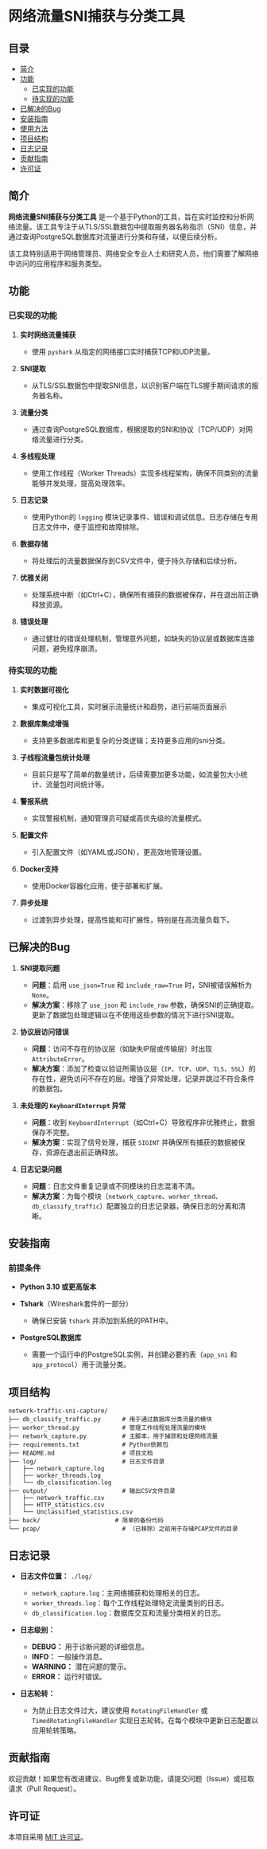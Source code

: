 # 网络流量SNI捕获与分类工具

## 目录
- [简介](#简介)
- [功能](#功能)
  - [已实现的功能](#已实现的功能)
  - [待实现的功能](#待实现的功能)
- [已解决的Bug](#已解决的bug)
- [安装指南](#安装指南)
- [使用方法](#使用方法)
- [项目结构](#项目结构)
- [日志记录](#日志记录)
- [贡献指南](#贡献指南)
- [许可证](#许可证)

## 简介

**网络流量SNI捕获与分类工具** 是一个基于Python的工具，旨在实时监控和分析网络流量。该工具专注于从TLS/SSL数据包中提取服务器名称指示（SNI）信息，并通过查询PostgreSQL数据库对流量进行分类和存储，以便后续分析。

该工具特别适用于网络管理员、网络安全专业人士和研究人员，他们需要了解网络中访问的应用程序和服务类型。

## 功能

### 已实现的功能

1. **实时网络流量捕获**
   - 使用 `pyshark` 从指定的网络接口实时捕获TCP和UDP流量。

2. **SNI提取**
   - 从TLS/SSL数据包中提取SNI信息，以识别客户端在TLS握手期间请求的服务器名称。

3. **流量分类**
   - 通过查询PostgreSQL数据库，根据提取的SNI和协议（TCP/UDP）对网络流量进行分类。

4. **多线程处理**
   - 使用工作线程（Worker Threads）实现多线程架构，确保不同类别的流量能够并发处理，提高处理效率。

5. **日志记录**
   - 使用Python的 `logging` 模块记录事件、错误和调试信息。日志存储在专用日志文件中，便于监控和故障排除。

6. **数据存储**
   - 将处理后的流量数据保存到CSV文件中，便于持久存储和后续分析。

7. **优雅关闭**
   - 处理系统中断（如Ctrl+C），确保所有捕获的数据被保存，并在退出前正确释放资源。

8. **错误处理**
   - 通过健壮的错误处理机制，管理意外问题，如缺失的协议层或数据库连接问题，避免程序崩溃。

### 待实现的功能

1. **实时数据可视化**
   - 集成可视化工具，实时展示流量统计和趋势，进行前端页面展示

2. **数据库集成增强**
   - 支持更多数据库和更复杂的分类逻辑；支持更多应用的sni分类。

3. **子线程流量包统计处理**
   - 目前只是写了简单的数量统计，后续需要加更多功能，如流量包大小统计、流量包时间统计等。

4. **警报系统**
   - 实现警报机制，通知管理员可疑或高优先级的流量模式。

5. **配置文件**
   - 引入配置文件（如YAML或JSON），更高效地管理设置。

6. **Docker支持**
   - 使用Docker容器化应用，便于部署和扩展。

7. **异步处理**
   - 过渡到异步处理，提高性能和可扩展性，特别是在高流量负载下。

## 已解决的Bug

1. **SNI提取问题**
   - **问题**：启用 `use_json=True` 和 `include_raw=True` 时，SNI被错误解析为 `None`。
   - **解决方案**：移除了 `use_json` 和 `include_raw` 参数，确保SNI的正确提取。更新了数据包处理逻辑以在不使用这些参数的情况下进行SNI提取。

2. **协议层访问错误**
   - **问题**：访问不存在的协议层（如缺失IP层或传输层）时出现 `AttributeError`。
   - **解决方案**：添加了检查以验证所需协议层（`IP`、`TCP`、`UDP`、`TLS`、`SSL`）的存在性，避免访问不存在的层。增强了异常处理，记录并跳过不符合条件的数据包。

3. **未处理的 `KeyboardInterrupt` 异常**
   - **问题**：收到 `KeyboardInterrupt`（如Ctrl+C）导致程序非优雅终止，数据保存不完整。
   - **解决方案**：实现了信号处理，捕获 `SIGINT` 并确保所有捕获的数据被保存，资源在退出前正确释放。

4. **日志记录问题**
   - **问题**：日志文件重复记录或不同模块的日志混淆不清。
   - **解决方案**：为每个模块（`network_capture`、`worker_thread`、`db_classify_traffic`）配置独立的日志记录器，确保日志的分离和清晰。

## 安装指南

### 前提条件

- **Python 3.10 或更高版本**
- **Tshark**（Wireshark套件的一部分）
  - 确保已安装 `tshark` 并添加到系统的PATH中。
  
- **PostgreSQL数据库**
  - 需要一个运行中的PostgreSQL实例，并创建必要的表（`app_sni` 和 `app_protocol`）用于流量分类。


## 项目结构

```
network-traffic-sni-capture/
├── db_classify_traffic.py      # 用于通过数据库分类流量的模块
├── worker_thread.py            # 管理工作线程处理流量的模块
├── network_capture.py          # 主脚本，用于捕获和处理网络流量
├── requirements.txt            # Python依赖包
├── README.md                   # 项目文档
├── log/                        # 日志文件目录
│   ├── network_capture.log
│   ├── worker_threads.log
│   └── db_classification.log
├── output/                     # 输出CSV文件目录
│   ├── network_traffic.csv
│   ├── HTTP_statistics.csv
│   └── Unclassified_statistics.csv
├── back/                     # 简单的备份代码
└── pcap/                       # （已移除）之前用于存储PCAP文件的目录
```

## 日志记录

- **日志文件位置：** `./log/`
  - `network_capture.log`：主网络捕获和处理相关的日志。
  - `worker_threads.log`：每个工作线程处理特定流量类别的日志。
  - `db_classification.log`：数据库交互和流量分类相关的日志。

- **日志级别：**
  - **DEBUG：** 用于诊断问题的详细信息。
  - **INFO：** 一般操作消息。
  - **WARNING：** 潜在问题的警示。
  - **ERROR：** 运行时错误。

- **日志轮转：**
  - 为防止日志文件过大，建议使用 `RotatingFileHandler` 或 `TimedRotatingFileHandler` 实现日志轮转。在每个模块中更新日志配置以应用轮转策略。

## 贡献指南

欢迎贡献！如果您有改进建议、Bug修复或新功能，请提交问题（Issue）或拉取请求（Pull Request）。



## 许可证

本项目采用 [MIT 许可证](LICENSE)。

